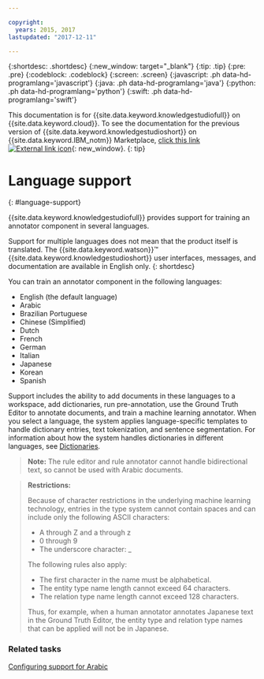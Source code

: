 ```yaml
---

copyright:
  years: 2015, 2017
lastupdated: "2017-12-11"

---
```


{:shortdesc: .shortdesc}
{:new_window: target="_blank"}
{:tip: .tip}
{:pre: .pre}
{:codeblock: .codeblock}
{:screen: .screen}
{:javascript: .ph data-hd-programlang='javascript'}
{:java: .ph data-hd-programlang='java'}
{:python: .ph data-hd-programlang='python'}
{:swift: .ph data-hd-programlang='swift'}

This documentation is for {{site.data.keyword.knowledgestudiofull}} on {{site.data.keyword.cloud}}. To see the documentation for the previous version of {{site.data.keyword.knowledgestudioshort}} on {{site.data.keyword.IBM_notm}} Marketplace, [click this link ![External link icon](../../icons/launch-glyph.svg "External link icon")](https://console.bluemix.net/docs/services/knowledge-studio/language-support.html){: new_window}.
{: tip}

# Language support
{: #language-support}

{{site.data.keyword.knowledgestudiofull}} provides support for training an annotator component in several languages.

Support for multiple languages does not mean that the product itself is translated. The {{site.data.keyword.watson}}&trade; {{site.data.keyword.knowledgestudioshort}} user interfaces, messages, and documentation are available in English only.
{: shortdesc}

You can train an annotator component in the following languages:

- English (the default language)
- Arabic
- Brazilian Portuguese
- Chinese (Simplified)
- Dutch
- French
- German
- Italian
- Japanese
- Korean
- Spanish

Support includes the ability to add documents in these languages to a workspace, add dictionaries, run pre-annotation, use the Ground Truth Editor to annotate documents, and train a machine learning annotator. When you select a language, the system applies language-specific templates to handle dictionary entries, text tokenization, and sentence segmentation. For information about how the system handles dictionaries in different languages, see [Dictionaries](/docs/services/watson-knowledge-studio/dictionaries.html#wks_dictionaries).

> **Note:** The rule editor and rule annotator cannot handle bidirectional text, so cannot be used with Arabic documents.

> **Restrictions:**
>
> Because of character restrictions in the underlying machine learning technology, entries in the type system cannot contain spaces and can include only the following ASCII characters:
>
> - A through Z and a through z
> - 0 through 9
> - The underscore character: _
>
> The following rules also apply:
>
> - The first character in the name must be alphabetical.
> - The entity type name length cannot exceed 64 characters.
> - The relation type name length cannot exceed 128 characters.
>
> Thus, for example, when a human annotator annotates Japanese text in the Ground Truth Editor, the entity type and relation type names that can be applied will not be in Japanese.

### Related tasks

[Configuring support for Arabic](/docs/services/watson-knowledge-studio/language-support-arabic.html)
